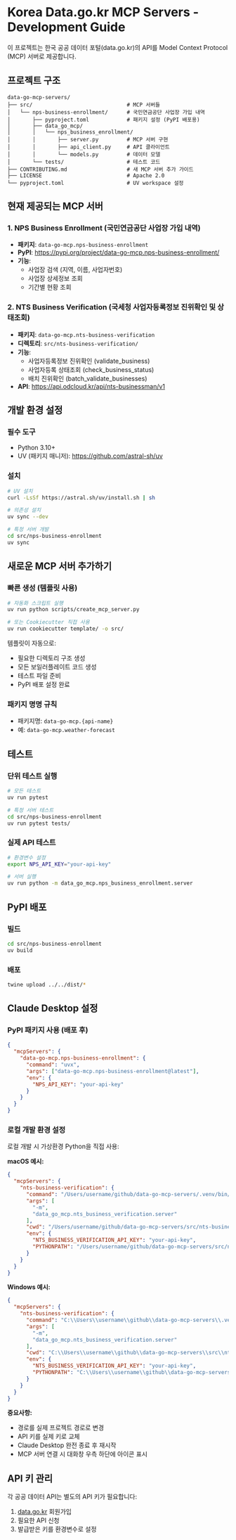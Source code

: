 # Korea Data.go.kr MCP Servers - Development Guide

이 프로젝트는 한국 공공 데이터 포털(data.go.kr)의 API를 Model Context Protocol (MCP) 서버로 제공합니다.

## 프로젝트 구조

```
data-go-mcp-servers/
├── src/                              # MCP 서버들
│   └── nps-business-enrollment/      # 국민연금공단 사업장 가입 내역
│       ├── pyproject.toml            # 패키지 설정 (PyPI 배포용)
│       ├── data_go_mcp/               
│       │   └── nps_business_enrollment/
│       │       ├── server.py         # MCP 서버 구현
│       │       ├── api_client.py     # API 클라이언트
│       │       └── models.py         # 데이터 모델
│       └── tests/                    # 테스트 코드
├── CONTRIBUTING.md                   # 새 MCP 서버 추가 가이드
├── LICENSE                           # Apache 2.0
└── pyproject.toml                    # UV workspace 설정
```

## 현재 제공되는 MCP 서버

### 1. NPS Business Enrollment (국민연금공단 사업장 가입 내역)
- **패키지**: `data-go-mcp.nps-business-enrollment`
- **PyPI**: https://pypi.org/project/data-go-mcp.nps-business-enrollment/
- **기능**: 
  - 사업장 검색 (지역, 이름, 사업자번호)
  - 사업장 상세정보 조회
  - 기간별 현황 조회

### 2. NTS Business Verification (국세청 사업자등록정보 진위확인 및 상태조회)
- **패키지**: `data-go-mcp.nts-business-verification`
- **디렉토리**: `src/nts-business-verification/`
- **기능**:
  - 사업자등록정보 진위확인 (validate_business)
  - 사업자등록 상태조회 (check_business_status) 
  - 배치 진위확인 (batch_validate_businesses)
- **API**: https://api.odcloud.kr/api/nts-businessman/v1

## 개발 환경 설정

### 필수 도구
- Python 3.10+
- UV (패키지 매니저): https://github.com/astral-sh/uv

### 설치
```bash
# UV 설치
curl -LsSf https://astral.sh/uv/install.sh | sh

# 의존성 설치
uv sync --dev

# 특정 서버 개발
cd src/nps-business-enrollment
uv sync
```

## 새로운 MCP 서버 추가하기

### 빠른 생성 (템플릿 사용)
```bash
# 자동화 스크립트 실행
uv run python scripts/create_mcp_server.py

# 또는 Cookiecutter 직접 사용
uv run cookiecutter template/ -o src/
```

템플릿이 자동으로:
- 필요한 디렉토리 구조 생성
- 모든 보일러플레이트 코드 생성
- 테스트 파일 준비
- PyPI 배포 설정 완료

### 패키지 명명 규칙
- 패키지명: `data-go-mcp.{api-name}`
- 예: `data-go-mcp.weather-forecast`

## 테스트

### 단위 테스트 실행
```bash
# 모든 테스트
uv run pytest

# 특정 서버 테스트
cd src/nps-business-enrollment
uv run pytest tests/
```

### 실제 API 테스트
```bash
# 환경변수 설정
export NPS_API_KEY="your-api-key"

# 서버 실행
uv run python -m data_go_mcp.nps_business_enrollment.server
```

## PyPI 배포

### 빌드
```bash
cd src/nps-business-enrollment
uv build
```

### 배포
```bash
twine upload ../../dist/*
```

## Claude Desktop 설정

### PyPI 패키지 사용 (배포 후)

```json
{
  "mcpServers": {
    "data-go-mcp.nps-business-enrollment": {
      "command": "uvx",
      "args": ["data-go-mcp.nps-business-enrollment@latest"],
      "env": {
        "NPS_API_KEY": "your-api-key"
      }
    }
  }
}
```

### 로컬 개발 환경 설정

로컬 개발 시 가상환경 Python을 직접 사용:

**macOS 예시:**
```json
{
  "mcpServers": {
    "nts-business-verification": {
      "command": "/Users/username/github/data-go-mcp-servers/.venv/bin/python",
      "args": [
        "-m",
        "data_go_mcp.nts_business_verification.server"
      ],
      "cwd": "/Users/username/github/data-go-mcp-servers/src/nts-business-verification",
      "env": {
        "NTS_BUSINESS_VERIFICATION_API_KEY": "your-api-key",
        "PYTHONPATH": "/Users/username/github/data-go-mcp-servers/src/nts-business-verification"
      }
    }
  }
}
```

**Windows 예시:**
```json
{
  "mcpServers": {
    "nts-business-verification": {
      "command": "C:\\Users\\username\\github\\data-go-mcp-servers\\.venv\\Scripts\\python.exe",
      "args": [
        "-m",
        "data_go_mcp.nts_business_verification.server"
      ],
      "cwd": "C:\\Users\\username\\github\\data-go-mcp-servers\\src\\nts-business-verification",
      "env": {
        "NTS_BUSINESS_VERIFICATION_API_KEY": "your-api-key",
        "PYTHONPATH": "C:\\Users\\username\\github\\data-go-mcp-servers\\src\\nts-business-verification"
      }
    }
  }
}
```

**중요사항:**
- 경로를 실제 프로젝트 경로로 변경
- API 키를 실제 키로 교체
- Claude Desktop 완전 종료 후 재시작
- MCP 서버 연결 시 대화창 우측 하단에 아이콘 표시

## API 키 관리

각 공공 데이터 API는 별도의 API 키가 필요합니다:

1. [data.go.kr](https://www.data.go.kr) 회원가입
2. 필요한 API 신청
3. 발급받은 키를 환경변수로 설정
